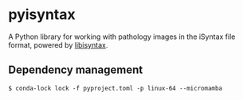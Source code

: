 # pyisyntax

A Python library for working with pathology images in the iSyntax file format,
powered by [libisyntax](https://github.com/amspath/libisyntax).

## Dependency management

```console
$ conda-lock lock -f pyproject.toml -p linux-64 --micromamba
```
